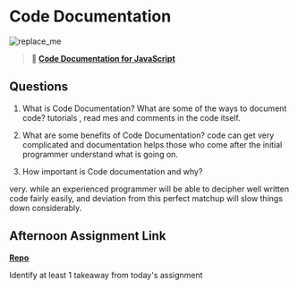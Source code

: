 # Code Documentation

![replace_me](https://codeworks.blob.core.windows.net/public/assets/img/illustrations/placeholder.svg)

> **📖 [Code Documentation for JavaScript](https://codeworksacademy.com/fs-student-guide/resources/wk7/02-JSDocs)**

## Questions

1. What is Code Documentation? What are some of the ways to document code?
tutorials , read mes and comments in the code itself.
2. What are some benefits of Code Documentation?
code can get very complicated and documentation helps those who come after the initial programmer understand what is going on.

3. How important is Code documentation and why?

very.  while an experienced programmer will be able to decipher well written code fairly easily, and deviation from this perfect matchup will slow things down considerably.

## Afternoon Assignment Link

**[Repo](https://github.com/AndrewLaRue/<ASSIGNMENT_REPO>)**

Identify at least 1 takeaway from today's assignment

